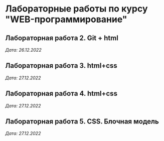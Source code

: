 # Лабораторные работы по курсу "WEB-программирование"

## Лабораторная работа 2. Git + html

*Дата: 26.12.2022*

## Лабораторная работа 3. html+css

*Дата: 27.12.2022*

## Лабораторная работа 4. html+css

*Дата: 27.12.2022*

## Лабораторная работа 5. CSS. Блочная модель

*Дата: 27.12.2022*